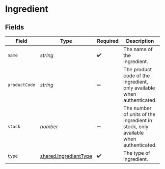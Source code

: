 # Ingredient


## Fields

| Field                                                                              | Type                                                                               | Required                                                                           | Description                                                                        | Example                                                                            |
| ---------------------------------------------------------------------------------- | ---------------------------------------------------------------------------------- | ---------------------------------------------------------------------------------- | ---------------------------------------------------------------------------------- | ---------------------------------------------------------------------------------- |
| `name`                                                                             | *string*                                                                           | :heavy_check_mark:                                                                 | The name of the ingredient.                                                        | Sugar Syrup                                                                        |
| `productCode`                                                                      | *string*                                                                           | :heavy_minus_sign:                                                                 | The product code of the ingredient, only available when authenticated.             | AC-A2DF3                                                                           |
| `stock`                                                                            | *number*                                                                           | :heavy_minus_sign:                                                                 | The number of units of the ingredient in stock, only available when authenticated. | 10                                                                                 |
| `type`                                                                             | [shared.IngredientType](../../../sdk/models/shared/ingredienttype.md)              | :heavy_check_mark:                                                                 | The type of ingredient.                                                            |                                                                                    |
